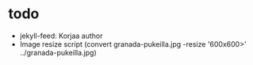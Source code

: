 # todo

- jekyll-feed: Korjaa author
- Image resize script (convert granada-pukeilla.jpg -resize '600x600>' ../granada-pukeilla.jpg)
